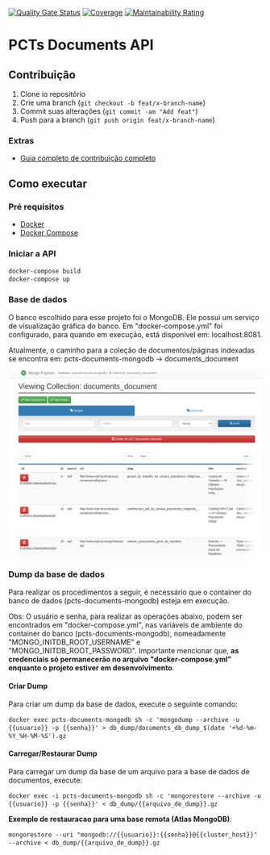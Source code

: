 [![Quality Gate Status](https://sonarcloud.io/api/project_badges/measure?project=fga-eps-mds_2021.1-PCTs-Documents-API&metric=alert_status)](https://sonarcloud.io/dashboard?id=fga-eps-mds_2021.1-PCTs-Documents-API)
[![Coverage](https://sonarcloud.io/api/project_badges/measure?project=fga-eps-mds_2021.1-PCTs-Documents-API&metric=coverage)](https://sonarcloud.io/dashboard?id=fga-eps-mds_2021.1-PCTs-Documents-API)
[![Maintainability Rating](https://sonarcloud.io/api/project_badges/measure?project=fga-eps-mds_2021.1-PCTs-Documents-API&metric=sqale_rating)](https://sonarcloud.io/dashboard?id=fga-eps-mds_2021.1-PCTs-Documents-API)

# PCTs Documents API

## Contribuição

1. Clone io repositório
2. Crie uma branch (`git checkout -b feat/x-branch-name`)
3. Commit suas alterações (`git commit -am "Add feat"`)
4. Push para a branch (`git push origin feat/x-branch-name`)

### Extras

- [Guia completo de contribuição completo](https://github.com/fga-eps-mds/2021.1-PCTs-Docs/blob/main/CONTRIBUTING.md)

## Como executar

### Pré requisitos

- [Docker](https://docs.docker.com/engine/install/ubuntu/)
- [Docker Compose](https://docs.docker.com/compose/install/)

### Iniciar a API

```shell
docker-compose build
docker-compose up
```

### Base de dados

O banco escolhido para esse projeto foi o MongoDB. Ele possui um serviço de visualização gráfica do banco. Em "docker-compose.yml" foi configurado, para quando em execução, está disponível em: localhost:8081.

Atualmente, o caminho para a coleção de documentos/páginas indexadas se encontra em: pcts-documents-mongodb -> documents_document

![MongoDb Express Documents Collection](assets/mongodb_express_documents_collection.png)

### Dump da base de dados

Para realizar os procedimentos a seguir, é necessário que o container do banco de dados (pcts-documents-mongodb) esteja em execução.

Obs: O usuário e senha, para realizar as operações abaixo, podem ser encontrados em "docker-compose.yml", nas variáveis de ambiente do container do banco (pcts-documents-mongodb), nomeadamente "MONGO_INITDB_ROOT_USERNAME" e "MONGO_INITDB_ROOT_PASSWORD".
Importante mencionar que, __as credenciais só permanecerão no arquivo "docker-compose.yml" enquanto o projeto estiver em desenvolvimento__.

#### Criar Dump

Para criar um dump da base de dados, execute o seguinte comando:

```shell
docker exec pcts-documents-mongodb sh -c 'mongodump --archive -u {{usuario}} -p {{senha}}' > db_dump/documents_db_dump_$(date '+%d-%m-%Y_%H-%M-%S').gz
```

#### Carregar/Restaurar Dump

Para carregar um dump da base de um arquivo para a base de dados de documentos, execute:

```shell
docker exec -i pcts-documents-mongodb sh -c 'mongorestore --archive -u {{usuario}} -p {{senha}}' < db_dump/{{arquivo_de_dump}}.gz
```

__Exemplo de restauracao para uma base remota (Atlas MongoDB)__:

```shell
mongorestore --uri "mongodb://{{usuario}}:{{senha}}@{{cluster_host}}" --archive < db_dump/{{arquivo_de_dump}}.gz
```
